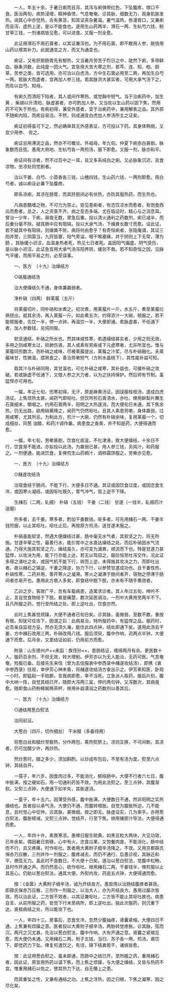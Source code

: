 <!-- { "loadSidebar": true } -->
　　一人，年五十余，于暑日痢而且泻，其泻与痢俱带红色，下坠腹疼，噤口不食。医治两旬，病势浸增，精神昏愦，气息奄奄。诊其脉，细数无力，周身肌肤发热。询其心中亦觉热，舌有黄苔，知其证夹杂暑温。暑气温热，弥漫胃口，又兼痢而且泻，虚热上逆，是以不能食也。遂用生山药两半、滑石一两、生杭芍六钱、粉甘草三钱，一剂诸病皆见愈，可以进食。又服一剂全愈。

　　此证用滑石不用石膏者，以其证兼泻也。为不用石膏，即不敢用人参，故倍用山药以增其补力。此就通变之方，而又为通变也。

　　痢证，又有肝胆肠胃先有郁热，又当暑月劳苦于烈日之中，陡然下痢，多带鲜血，脉象洪数，此纯是一团火气。宜急用大苦大寒之剂，若芩、连、知、柏、胆草、苦参之类，皆可选用。亦可治以白虎汤，方中生石膏必用至二两，再加生白芍一两。若脉大而虚者，宜再加人参三钱。若其脉洪大甚实者，可用大承气汤下之，而佐以白芍、知母。

　　有痢久而清阳下陷者，其人或间作寒热，或觉胸中短气。当于治痢药中，加生黄 、柴胡以升清阳。脉虚甚者，亦可酌加人参。又当佐以生山药以固下焦，然用药不可失于热也。有痢初得，兼受外感者，宜于治痢药中，兼用解表之品。其外邪不随痢内陷，而痢自易治。不然，则成通变白虎加人参汤所主之证矣。

　　痢证初得虽可下之，然必确审其无外感表证，方可投以下药。其身体稍弱，又宜少用参、 佐之。

　　痢证忌用滞泥之品，然亦不可概论。外祖母，年九旬。仲夏下痢赤白甚剧，脉象数而且弦。愚用大熟地、生杭芍各一两煎汤，服下即愈。又服一剂，脉亦和平。

　　痢证间有凉者，然不过百中之一耳，且又多系纯白之痢。又必脉象沉迟，且食凉物，坐凉处则觉剧者。

　　治以干姜、白芍、小茴香各三钱，山楂四钱，生山药六钱，一两剂即愈。用白芍者，诚以痢证必兼下坠腹疼。

　　即系凉痢，其凉在肠胃，而其肝胆间必有伏热，亦防其服热药，而生热也。

　　凡病患酷嗜之物，不可力为禁止。尝见患痢者，有恣饮凉水而愈者，有饱食西瓜而愈者。总之，人之资禀不齐，病之变态多端，尤在临证时，精心与之消息耳。曾治一少年，下痢，昼夜无数，里急后重。投以清火通利之药数剂，痢已减半，而后重分毫不除。疑其肠中应有阻隔，投以大承气汤，下燥粪长数寸而愈。设此证，若不疑其中有阻隔，则燥粪不除，病将何由愈乎？有奇恒痢者，张隐庵谓，其证三阳并至，三阴莫当，九窍皆塞，阳气旁溢，咽干喉塞痛，并于阴则上下无常，薄为肠 。其脉缓小迟涩，血温身热者死，热见七日者死。盖因阳气偏盛，阴气受伤，是以脉小迟涩。此证急宜用大承气汤泻阳养阴，缓则不救。若不知奇恒之因，见脉气平缓，而用平易之剂，必至误事。

　　一、医方　（十九）治燥结方

　　○硝菔通结汤

　　治大便燥结久不通，身体兼羸弱者。

　　净朴硝（四两） 鲜莱菔（五斤）

　　将莱菔切片，同朴硝和水煮之。初次煮，用莱菔片一斤，水五斤，煮至莱菔烂熟捞出。就其余汤，再入莱菔一斤。如此煮五次，约得浓汁一大碗，顿服之。若不能顿服者，先饮一半，停一点钟，再温饮一半，大便即通。若脉虚甚，不任通下者，加人参数钱，另炖同服。

　　软坚通结，朴硝之所长也。然其味咸性寒，若遇燥结甚实者，少用之则无效，多用之则咸寒太过，损肺伤肾。其人或素有劳疾或下元虚寒者，尤非所宜也。惟与莱菔同煎数次，则朴硝之咸味，尽被莱菔提出，莱菔之汁浆，尽与朴硝融化。夫莱菔味甘，性微温，煨熟食之，善治劳嗽短气（方附水晶桃下），其性能补益可知。

　　取其汁与朴硝同用，其甘温也，可化朴硝之咸寒，其补益也，可缓朴硝之攻破。若或脉虚不任通下，又借人参之大力者，以为之扶持保护。然后师有节制，虽猛悍亦可用也。

　　一媪，年近七旬，伤寒初得，无汗，原是麻黄汤证。因误服桂枝汤，遂成白虎汤证。上焦烦热太甚，闻药气即呕吐。但饮所煎石膏清水，亦吐。俾用鲜梨片蘸生石膏细末，嚼咽之。约用石膏两半，阳明之大热遂消，而大便旬日未通，其下焦余热，仍无出路，欲用硝黄降之，闻药气仍然呕吐。且其人素患劳嗽，身体羸弱，过用咸寒，尤其所忌。为制此方，煎汁一大碗，仍然有朴硝余味，复用莱菔一个，切成细丝，同葱 油醋，和药汁调作羹。病患食之香美，并不知是药，大便得通而愈。

　　一媪，年七旬，劳嗽甚剧，饮食化痰涎，不化津液，致大便燥结，十余日不行，饮食渐不能进。亦拟投以此汤，为羸弱已甚，用人参三钱，另炖汁，和药服之。一剂便通，能进饮食。复俾煎生山药稠汁，调柿霜饼服之，劳嗽亦见愈。

　　一、医方　（十九）治燥结方

　　○赭遂攻结汤

　　治宿食结于肠间，不能下行，大便多日不通。其证或因饮食过度，或因恣食生冷，或因寒火凝结，或因呕吐既久，胃气冲气，皆上逆不下降。

　　生赭石（二两，轧细） 朴硝（五钱） 干姜（二钱） 甘遂（一钱半，轧细药汁送服）

　　热多者，去干姜。寒多者，酌加干姜数钱。呕多者，可先用赭石一两、干姜半钱煎服，以止其呕吐。呕吐止后，再按原方煎汤，送甘遂末服之。

　　朴硝虽能软坚，然遇大便燥结过甚，肠中毫无水气者，其软坚之力，将无所施。甘遂辛窜之性，最善行水，能引胃中之水直达燥结之处，而后朴硝因水气流通，乃得大施其软坚之力，燥结虽久，亦可变为溏粪，顺流而下也。特是甘遂力甚猛悍，以攻决为用，能下行亦能上达，若无以驾驭之，服后恒至吐泻交作。况此证多得之涌吐之余，或因气机不能下行，转而上逆，未得施其攻决之力，而即吐出者。故以赭石之镇逆，干姜之降逆，协力下行，以参赞甘遂成功也。且干姜性热，朴硝性寒，二药并用，善开寒火之凝滞。寒火之凝滞于肠间者开，宿物之停滞于肠间者亦易开也。愚用此方救人多矣，即食结中脘下脘，亦未有不随手奏效者。

　　乙卯之岁，客居广平，忽有车载病患，造寓求诊者。其人年过五旬，呻吟不止，言自觉食物结于下脘，甚是痛楚，数次延医调治，一剂中大黄用至两半不下。且凡所服之药，觉行至所结之处，即上逆吐出，饮食亦然。

　　此时上焦甚觉烦躁，大便不通者已旬日矣。诊其脉，虽微弱，至数不数，重按有根。知犹可任攻下，因谓之曰：此病易治，特所服药中，有猛悍之品，服药时，必吾亲自监视方妥。然亦无须久淹，能住此四点钟，结处即通下矣。遂用此汤去干姜，方中赭石改用三两，朴硝改用八钱。服后须臾，腹中作响，迟两点半钟，大便通下而愈。后月余，又患结证如前，仍用前方而愈。

　　附录：山东德州卢××来函：族侄孙××，患肠结证，缠绵两月有余。更医数十人，服药百余剂，不但无效，转大增剧。伊芳亦以为无人能治，无药可医。气息奄奄，殓服已备。后接先生来信（曾为去信服衷中参西录中赭遂攻结汤），即携《衷中参西录》往视，幸伊芳心神未昏，将赭遂攻结汤方查出示之。伊芳素知医，卧观一小时，即猛起一手拍腑，言我病即愈，幸不当死。立急派人取药，服后片刻，腹中大响一阵，自觉其结已开，随即大泻两三盆，停约两句钟，又泻数次，其病竟愈。随即食山药粉稀粥两茶杯，继用补益濡润之药数剂以善其后。

　　一、医方　（十九）治燥结方

　　○通结用葱白熨法

　　治同前证。

　　大葱白（四斤，切作细丝） 干米醋（多备待用）

　　将葱白丝和醋炒至极热，分作两包，乘热熨脐上。凉则互换，不可间断。其凉者，仍可加醋少许，再炒热。

　　然炒葱时，醋之多少，须加斟酌。以炒成布包后，不至有汤为度。熨至六点钟，其结自开。

　　一孺子，年六岁。因食肉过多，不能消化，郁结肠中。大便不行者六七日，腹中胀满，按之硬如石，用一切通利药皆不效。为用此法熨之，至三点钟，其腹渐软。又熨三点钟，大便通下如羊矢，其胀遂消。

　　一童子，年十五六。因薄受外感，腹中胀满，大便数日不通，然非阳明之实热燥结也。医者投以承气汤，大便仍不通，而腹转增胀。自觉为腹胀所迫，几不能息，且时觉心中怔忡。诊其脉，甚微细，按之即无。脉虚证实，几为束手。亦用葱白熨法，腹胀顿减。又熨三点钟，觉结开，行至下焦。继用猪胆汁导法，大便得通而愈。

　　一人，年四十许，素畏寒凉。愚俾日服生硫黄，如黑豆粒大两块，大见功效，已年余矣。偶因暑日劳碌，心中有火，恣食瓜果，又饱餐肉食，不能消化，肠中结而不行，且又疼痛，时作呕吐。医者用大黄附子细辛汤降之，不效。又用京都薛氏保赤万应散，三剂并作一剂服之，腹疼减去，而仍不通行。后愚诊视，其脉近和平，微弦无力。盖此时不食数日，不大便十日矣。遂治以葱白熨法，觉腹中松畅，且时作开通之声。而仍然恶心，欲作呕吐。继用赭石二两，干姜钱半，俾煎服以止其恶心。仍助以葱白熨法，通其大便。外熨内攻，药逾五点钟，大便得通而愈。

　　按：《金匮》大黄附子细辛汤，诚为开结良方。愚尝用以治肠结腹疼者甚效。即薛氏保赤万应散，三剂作一剂服之，以治大人，亦为开结良方。愚用过屡次皆效。而以治此证，二方皆不效者，以其证兼呕吐，二方皆不能止其呕吐故也。病患自言，从前所服之药，皆觉下行未至病所，即上逆吐出。独此次服药，则沉重下达，直抵病结之处，所以能攻下也。

　　一人，年四十三。房事后，恣食生冷，忽然少腹抽疼，肾囊紧缩。大便四日不通，上焦兼有烦躁之意。医者投以大黄附子细辛汤，两胁转觉疼胀。诊其脉，弦而沉，两尺之沉尤甚。先治以葱白熨法，腹中作响，大有开通之意。肾囊之紧缩见愈，而大便仍未通。又用赭石二两，附子五钱，当归、苏子各一两，煎汤，甫饮下，即觉药力下坠。俾复煎渣饮之，有顷，降下结粪若干，诸病皆愈。

　　按：此证用葱白熨之，虽未即通，而肠中之结已开。至所服之药，重用赭石者，因此证，原宜用热药以温下焦，而上焦之烦躁，与大便之燥结，又皆与热药不宜。惟重用赭石以佐之，使其热力下达，自无僭上之患。

　　而其重坠之性，又兼有通结之功。上焦之浮热，因之归根，下焦之凝寒，因之尽化矣。

